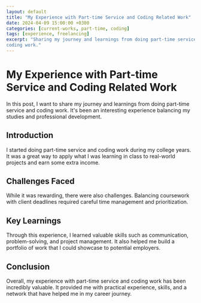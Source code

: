 ```yaml
---
layout: default
title: "My Experience with Part-time Service and Coding Related Work"
date: 2024-04-09 15:00:00 +0300
categories: [current-works, part-time, coding]
tags: [experience, freelancing]
excerpt: "Sharing my journey and learnings from doing part-time service and
coding work."
---
```


# My Experience with Part-time Service and Coding Related Work

In this post, I want to share my journey and learnings from doing part-time
service and coding work. It's been an interesting experience balancing my
studies and professional development.

## Introduction

I started doing part-time service and coding work during my college years. It
was a great way to apply what I was learning in class to real-world projects and
earn some extra income.

## Challenges Faced

While it was rewarding, there were also challenges. Balancing coursework with
client deadlines required careful time management and prioritization.

## Key Learnings

Through this experience, I learned valuable skills such as communication,
problem-solving, and project management. It also helped me build a portfolio of
work that I could showcase to potential employers.

## Conclusion

Overall, my experience with part-time service and coding work has been
incredibly valuable. It provided me with practical experience, skills, and a
network that have helped me in my career journey.

